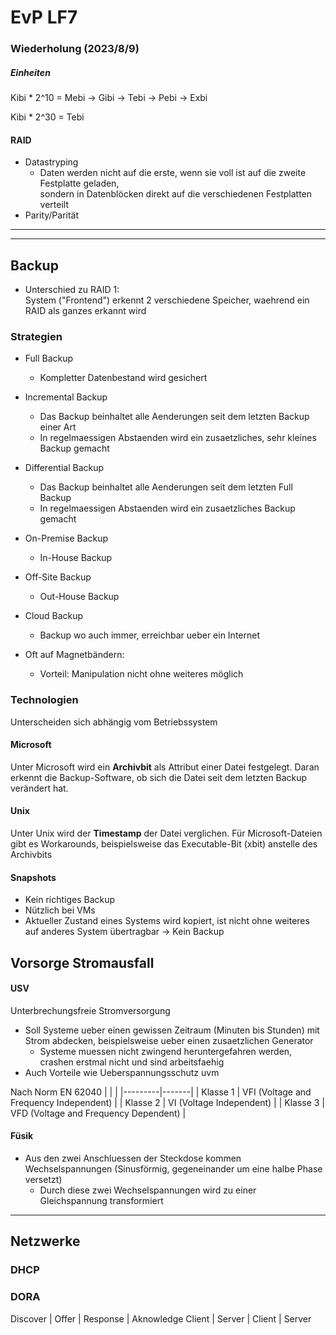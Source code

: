 # EvP LF7
### Wiederholung (2023/8/9)
##### Einheiten
Kibi * 2^10 = Mebi
-> Gibi -> Tebi -> Pebi -> Exbi

Kibi * 2^30 = Tebi

#### RAID
* Datastryping
    - Daten werden nicht auf die erste, wenn sie voll ist auf die zweite Festplatte geladen,  
    sondern in Datenblöcken direkt auf die verschiedenen Festplatten verteilt
* Parity/Parität

____________
____________

## Backup
* Unterschied zu RAID 1:  
    System ("Frontend") erkennt 2 verschiedene Speicher, waehrend ein RAID als ganzes erkannt wird

### Strategien
* Full Backup
    - Kompletter Datenbestand wird gesichert
* Incremental Backup
    - Das Backup beinhaltet alle Aenderungen seit dem letzten Backup einer Art
    - In regelmaessigen Abstaenden wird ein zusaetzliches, sehr kleines Backup gemacht
* Differential Backup
    - Das Backup beinhaltet alle Aenderungen seit dem letzten Full Backup
    - In regelmaessigen Abstaenden wird ein zusaetzliches Backup gemacht
  

* On-Premise Backup
    - In-House Backup
* Off-Site Backup
    - Out-House Backup
* Cloud Backup
    - Backup wo auch immer, erreichbar ueber ein Internet
* Oft auf Magnetbändern:
    - Vorteil: Manipulation nicht ohne weiteres möglich

### Technologien
Unterscheiden sich abhängig vom Betriebssystem

#### Microsoft
Unter Microsoft wird ein __Archivbit__ als Attribut einer Datei festgelegt. Daran erkennt die Backup-Software, ob sich die Datei seit dem letzten Backup verändert hat.

#### Unix
Unter Unix wird der __Timestamp__ der Datei verglichen. Für Microsoft-Dateien gibt es Workarounds, beispielsweise das Executable-Bit (xbit) anstelle des Archivbits

#### Snapshots
* Kein richtiges Backup
* Nützlich bei VMs
* Aktueller Zustand eines Systems wird kopiert, ist nicht ohne weiteres auf anderes System übertragbar -> Kein Backup


## Vorsorge Stromausfall
#### USV
<!-- Muss wahrscheinlich ueberarbeitet werden, hatte nen Kater -->
Unterbrechungsfreie Stromversorgung
- Soll Systeme ueber einen gewissen Zeitraum (Minuten bis Stunden) mit Strom abdecken, beispielsweise ueber einen zusaetzlichen Generator
    * Systeme muessen nicht zwingend heruntergefahren werden, crashen erstmal nicht und sind arbeitsfaehig
- Auch Vorteile wie Ueberspannungsschutz uvm

Nach Norm EN 62040
| | |
|---------|-------|
| Klasse 1 | VFI (Voltage and Frequency Independent) |
| Klasse 2 | VI (Voltage Independent) |
| Klasse 3 | VFD (Voltage and Frequency Dependent) |



#### Füsik
- Aus den zwei Anschluessen der Steckdose kommen Wechselspannungen (Sinusförmig, gegeneinander um eine halbe Phase versetzt)
    * Durch diese zwei Wechselspannungen wird zu einer Gleichspannung transformiert




_____________________________

## Netzwerke
### DHCP
### DORA
Discover    | Offer     | Response  | Aknowledge
Client      | Server    | Client    | Server